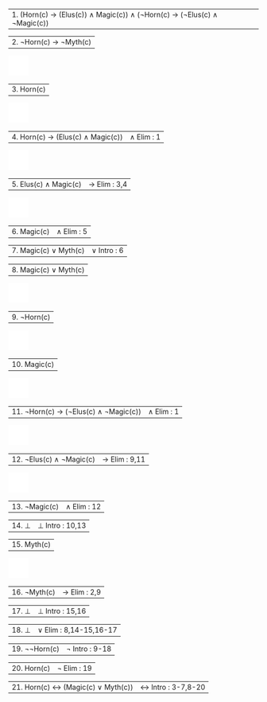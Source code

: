 <div class="proof" >
<div class="step" ><table ><td class="step" ><span class="stepnumber" >1. </span><span class="stepFormula" title="" >(Horn(c) &rarr; (Elus(c)) &and; Magic(c)) &and; (&not;Horn(c) &rarr; (&not;Elus(c) &and; &not;Magic(c))</span></td></table></div>
<div class="step" ><table ><td class="step" ><span class="stepnumber" >2. </span><span class="stepFormula" title="" >&not;Horn(c) &rarr; &not;Myth(c)</span></td></table></div>
<div class="fitchbar" ></div>
<div><img class="open" src="images/help-with-circle.svg" title="Main strategy: conditional proof in both directions"><div class="hid">
<div class="proof">
<div class="step" ><table ><td class="step" ><span class="stepnumber" >3. </span><span class="stepFormula" title="" >Horn(c)</span></td></table></div>
<div class="fitchbar" ></div>
<div><img class="open" src="images/help-with-circle.svg" title="Check out premise 1">
<span class="step hid" ><table ><td class="step" ><span class="stepnumber" >4. </span><span class="stepFormula" title="" >Horn(c) &rarr; (Elus(c) &and; Magic(c))</span></td><td class="ruleStep" ><span class="rulename" >&and; Elim</span><span class="support" > : 1</span></td></table></span></div>
<div><img class="open" src="images/help-with-circle.svg" title="Modus ponens">
<span class="step hid" ><table ><td class="step" ><span class="stepnumber" >5. </span><span class="stepFormula" title="" >Elus(c) &and; Magic(c)</span></td><td class="ruleStep" ><span class="rulename" >&rarr; Elim</span><span class="support" > : 3,4</span></td></table></span></div>
<div><img class="open" src="images/help-with-circle.svg" title="Take what you need from the conjunction above">
<span class="step hid" ><table ><td class="step" ><span class="stepnumber" >6. </span><span class="stepFormula" title="" >Magic(c)</span></td><td class="ruleStep" ><span class="rulename" >&and; Elim</span><span class="support" > : 5</span></td></table></span></div>
<div class="step" ><table ><td class="step" ><span class="stepnumber" >7. </span><span class="stepFormula" title="" >Magic(c) &or; Myth(c)</span></td><td class="ruleStep" ><span class="rulename" >&or; Intro</span><span class="support" > : 6</span></td></table></div>
</div>

<div class="proof">
<div class="step" ><table ><td class="step" ><span class="stepnumber" >8. </span><span class="stepFormula" title="" >Magic(c) &or; Myth(c)</span></td></table></div>
<div class="fitchbar" ></div>
<div><img class="open" src="images/help-with-circle.svg" title="Nested strategy: proof by contradiction"><div class="hid">
<div class="proof">
<div class="step" ><table ><td class="step" ><span class="stepnumber" >9. </span><span class="stepFormula" title="" >&not;Horn(c)</span></td></table></div>
<div class="fitchbar" ></div>

<div><img class="open" src="images/help-with-circle.svg" title="Nested strategy: proof by cases "><div class="hid">

<div class="proof">
<div class="step" ><table ><td class="step" ><span class="stepnumber" >10. </span><span class="stepFormula" title="" >Magic(c)</span></td></table></div>
<div class="fitchbar" ></div>
<div><img class="open" src="images/help-with-circle.svg" title="Take what you need from premise 1">
<span class="step hid" ><table ><td class="step" ><span class="stepnumber" >11. </span><span class="stepFormula" title="" >&not;Horn(c) &rarr; (&not;Elus(c) &and; &not;Magic(c))</span></td><td class="ruleStep" ><span class="rulename" >&and; Elim</span><span class="support" > : 1</span></td></table></span></div>
<div><img class="open" src="images/help-with-circle.svg" title="Modus ponens">
<span class="step hid" ><table ><td class="step" ><span class="stepnumber" >12. </span><span class="stepFormula" title="" >&not;Elus(c) &and; &not;Magic(c)</span></td><td class="ruleStep" ><span class="rulename" >&rarr; Elim</span><span class="support" > : 9,11</span></td></table></span></div>
<div><img class="open" src="images/help-with-circle.svg" title="Take what you need from the conjunction above">
<span class="step hid" ><table ><td class="step" ><span class="stepnumber" >13. </span><span class="stepFormula" title="" >&not;Magic(c)</span></td><td class="ruleStep" ><span class="rulename" >&and; Elim</span><span class="support" > : 12</span></td></table></span></div>
<div class="step" ><table ><td class="step" ><span class="stepnumber" >14. </span><span class="stepFormula" title="" >&perp;</span></td><td class="ruleStep" ><span class="rulename" >&perp; Intro</span><span class="support" > : 10,13</span></td></table></div></div>

<div class="proof">
<div class="step" ><table ><td class="step" ><span class="stepnumber" >15. </span><span class="stepFormula" title="" >Myth(c)</span></td></table></div>
<div class="fitchbar" ></div>
<div><img class="open" src="images/help-with-circle.svg" title="Modus ponens">
<span class="step hid" ><table ><td class="step" ><span class="stepnumber" >16. </span><span class="stepFormula" title="" >&not;Myth(c)</span></td><td class="ruleStep" ><span class="rulename" >&rarr; Elim</span><span class="support" > : 2,9</span></td></table></span></div>
<div class="step" ><table ><td class="step" ><span class="stepnumber" >17. </span><span class="stepFormula" title="" >&perp;</span></td><td class="ruleStep" ><span class="rulename" >&perp; Intro</span><span class="support" > : 15,16</span></td></table></div></div></div></div>

<div class="step" ><table ><td class="step" ><span class="stepnumber" >18. </span><span class="stepFormula" title="" >&perp;</span></td><td class="ruleStep" ><span class="rulename" >&or; Elim</span><span class="support" > : 8,14-15,16-17</span></td></table></div></div>

<div class="step" ><table ><td class="step" ><span class="stepnumber" >19. </span><span class="stepFormula" title="" >&not;&not;Horn(c)</span></td><td class="ruleStep" ><span class="rulename" >&not; Intro</span><span class="support" > : 9-18</span></td></table></div></div></div>
<div class="step" ><table ><td class="step" ><span class="stepnumber" >20. </span><span class="stepFormula" title="" >Horn(c)</span></td><td class="ruleStep" ><span class="rulename" >&not; Elim</span><span class="support" > : 19</span></td></table></div></div></div></div>
<div class="step" ><table ><td class="step" ><span class="stepnumber" >21. </span><span class="stepFormula" title="" >Horn(c) &harr; (Magic(c) &or; Myth(c))</span></td><td class="ruleStep" ><span class="rulename" >&harr; Intro</span><span class="support" > : 3-7,8-20</span></td></table></div>
</div>

